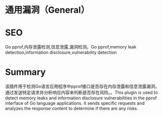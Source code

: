 # 通用漏洞（General）
# SEO
Go pprof,内存泄露检测,信息泄露,漏洞检测。Go pprof,memory leak detection,information disclosure,vulnerability detection
# Summary
该插件用于检测Go语言应用程序中pprof接口是否存在内存泄露和信息泄露漏洞，通过发送特定请求并分析响应内容来判断是否存在风险。。This plugin is used to detect memory leaks and information disclosure vulnerabilities in the pprof interface of Go language applications. It sends specific requests and analyzes the response content to determine if there are any risks.

